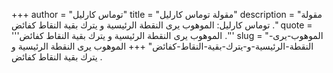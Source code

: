 +++
author = "توماس كارليل"
title = "مقولة توماس كارليل"
description = "مقولة توماس كارليل: الموهوب يرى النقطة الرئيسية و يترك بقية النقاط كفائض ."
quote = '''الموهوب يرى النقطة الرئيسية و يترك بقية النقاط كفائض .'''
slug = "الموهوب-يرى-النقطة-الرئيسية-و-يترك-بقية-النقاط-كفائض"
+++
الموهوب يرى النقطة الرئيسية و يترك بقية النقاط كفائض .
